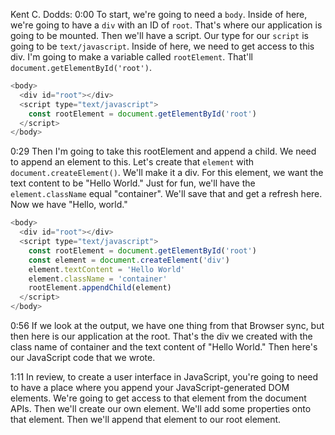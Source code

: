 Kent C. Dodds: 0:00 To start, we're going to need a `body`. Inside of here, we're going to have a `div` with an ID of `root`. That's where our application is going to be mounted. Then we'll have a script. Our type for our `script` is going to be `text/javascript`. Inside of here, we need to get access to this div. I'm going to make a variable called `rootElement`. That'll `document.getElementById('root')`.

```js
<body>
  <div id="root"></div>
  <script type="text/javascript">
    const rootElement = document.getElementById('root')
  </script>
</body>
```

0:29 Then I'm going to take this rootElement and append a child. We need to append an element to this. Let's create that `element` with `document.createElement()`. We'll
make it a div. For this element, we want the text content to be "Hello World." Just for fun, we'll have the `element.className` equal "container". We'll save that and get a refresh here. Now we have "Hello, world."

```js
<body>
  <div id="root"></div>
  <script type="text/javascript">
    const rootElement = document.getElementById('root') 
    const element = document.createElement('div') 
    element.textContent = 'Hello World'
    element.className = 'container' 
    rootElement.appendChild(element)
  </script>
</body>
```

0:56 If we look at the output, we have one thing from that Browser sync, but then here is our application at the root. That's the div we created with the class name of container and the text content of "Hello World." Then here's our JavaScript code that we wrote.

1:11 In review, to create a user interface in JavaScript, you're going to need to have a place where you append your JavaScript-generated DOM elements. We're going to get access to that element from the document APIs. Then we'll create our own element. We'll add some properties onto that element. Then we'll append that element to our root element.